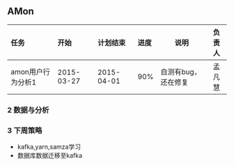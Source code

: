 ## AMon

| 任务 | 开始 | 计划结束 | 进度 | 说明 | 负责人 |
|:----|:----|:----|:----|----|:----:|
|amon用户行为分析1|2015-03-27|2015-04-01|90%|自测有bug，还在修复|孟凡慧|



### 2 数据与分析


### 3 下周策略
- kafka,yarn,samza学习
- 数据库数据迁移至kafka
